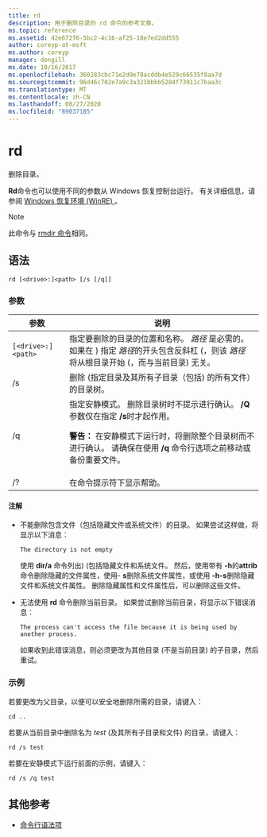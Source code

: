 ```yaml
---
title: rd
description: 用于删除目录的 rd 命令的参考文章。
ms.topic: reference
ms.assetid: 42e672f6-5bc2-4c16-af25-18e7ed2dd555
author: coreyp-at-msft
ms.author: coreyp
manager: dongill
ms.date: 10/16/2017
ms.openlocfilehash: 360283cbc71e2d9e78acddb4e529c66535f8aa7d
ms.sourcegitcommit: 96d46c702e7a9c3a321bbbb5284f73911c7baa3c
ms.translationtype: MT
ms.contentlocale: zh-CN
ms.lasthandoff: 08/27/2020
ms.locfileid: "89037185"
---
```

# <a name="rd"></a>rd

删除目录。

**Rd**命令也可以使用不同的参数从 Windows 恢复控制台运行。 有关详细信息，请参阅 [Windows 恢复环境 (WinRE) ](/windows-hardware/manufacture/desktop/windows-recovery-environment--windows-re--technical-reference)。

> [!NOTE]
> 此命令与 [rmdir 命令](rmdir.md)相同。

## <a name="syntax"></a>语法

```
rd [<drive>:]<path> [/s [/q]]
```

### <a name="parameters"></a>参数

| 参数 | 说明 |
|--|--|
| `[<drive>:]<path>` | 指定要删除的目录的位置和名称。 *路径* 是必需的。 如果在 \) 指定 *路径*的开头包含反斜杠 (，则该 *路径* 将从根目录开始 (，而与当前目录) 无关。 |
| /s | 删除 (指定目录及其所有子目录（包括) 的所有文件）的目录树。 |
| /q | 指定安静模式。 删除目录树时不提示进行确认。 **/Q**参数仅在指定 **/s**时才起作用。<p>**警告：** 在安静模式下运行时，将删除整个目录树而不进行确认。 请确保在使用 **/q** 命令行选项之前移动或备份重要文件。 |
| /? | 在命令提示符下显示帮助。 |

#### <a name="remarks"></a>注解

- 不能删除包含文件（包括隐藏文件或系统文件）的目录。 如果尝试这样做，将显示以下消息：

    `The directory is not empty`

    使用 **dir/a** 命令列出)  (包括隐藏文件和系统文件。 然后，使用带有 **-h**的**attrib**命令删除隐藏的文件属性，使用- **s**删除系统文件属性，或使用 **-h-s**删除隐藏文件和系统文件属性。 删除隐藏属性和文件属性后，可以删除这些文件。

- 无法使用 **rd** 命令删除当前目录。 如果尝试删除当前目录，将显示以下错误消息：

    `The process can't access the file because it is being used by another process.`

    如果收到此错误消息，则必须更改为其他目录 (不是当前目录) 的子目录，然后重试。

### <a name="examples"></a>示例

若要更改为父目录，以便可以安全地删除所需的目录，请键入：

```
cd ..
```

若要从当前目录中删除名为 *test* (及其所有子目录和文件) 的目录，请键入：

```
rd /s test
```

若要在安静模式下运行前面的示例，请键入：

```
rd /s /q test
```

## <a name="additional-references"></a>其他参考

- [命令行语法项](command-line-syntax-key.md)
